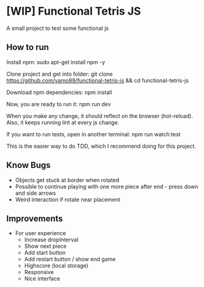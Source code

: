 # [WIP] Functional Tetris JS

A small project to test some functional js

## How to run
Install npm:
sudo apt-get install npm -y

Clone project and get into folder:
git clone https://github.com/vamo89/functional-tetris-js && cd functional-tetris-js

Download npm dependencies:
npm install

Now, you are ready to run it:
npm run dev

When you make any change, it should reflect on the browser (hot-reload).
Also, it keeps running lint at every js change.

If you want to run tests, open in another terminal:
npm run watch:test

This is the easier way to do TDD, which I recommend doing for this project.


## Know Bugs

- Objects get stuck at border when rotated
- Possible to continue playing with one more piece after end - press down and side arrows
- Weird interaction if rotate near placement

## Improvements

- For user experience
  - Increase dropInterval
  - Show next piece
  - Add start button
  - Add restart button / show end game
  - Highscore (local storage)
  - Responsive
  - Nice interface
  